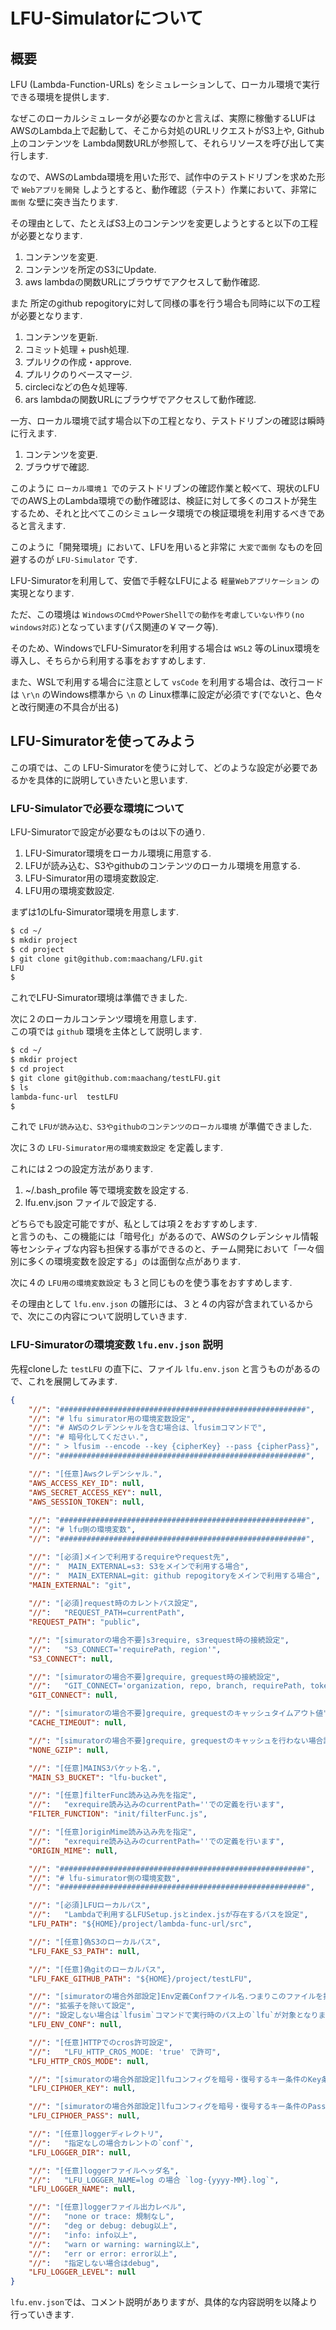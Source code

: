 # LFU-Simulatorについて

## 概要

LFU (Lambda-Function-URLs) をシミュレーションして、ローカル環境で実行できる環境を提供します.

なぜこのローカルシミュレータが必要なのかと言えば、実際に稼働するLUFはAWSのLambda上で起動して、そこから対処のURLリクエストがS3上や, Github上のコンテンツを Lambda関数URLが参照して、それらリソースを呼び出して実行します.

なので、AWSのLambda環境を用いた形で、試作中のテストドリブンを求めた形で `Webアプリを開発` しようとすると、動作確認（テスト）作業において、非常に `面倒` な壁に突き当たります.

その理由として、たとえばS3上のコンテンツを変更しようとすると以下の工程が必要となります.

1. コンテンツを変更.
2. コンテンツを所定のS3にUpdate.
3. aws lambdaの関数URLにブラウザでアクセスして動作確認.

また 所定のgithub repogitoryに対して同様の事を行う場合も同時に以下の工程が必要となります.

1. コンテンツを更新.
2. コミット処理 + push処理.
3. プルリクの作成・approve.
4. プルリクのりベースマージ.
5. circleciなどの色々処理等.
6. ars lambdaの関数URLにブラウザでアクセスして動作確認.

一方、ローカル環境で試す場合以下の工程となり、テストドリブンの確認は瞬時に行えます.

1. コンテンツを変更.
2. ブラウザで確認.

このように `ローカル環境１` でのテストドリブンの確認作業と較べて、現状のLFUでのAWS上のLambda環境での動作確認は、検証に対して多くのコストが発生するため、それと比べてこのシミュレータ環境での検証環境を利用するべきであると言えます.

このように「開発環境」において、LFUを用いると非常に `大変で面倒` なものを回避するのが `LFU-Simulator` です.

LFU-Simuratorを利用して、安価で手軽なLFUによる `軽量Webアプリケーション` の実現となります.

ただ、この環境は `WindowsのCmdやPowerShellでの動作を考慮していない作り(no windows対応)`となっています(パス関連の￥マーク等).

そのため、WindowsでLFU-Simuratorを利用する場合は `WSL2` 等のLinux環境を導入し、そちらから利用する事をおすすめします.

また、WSLで利用する場合に注意として `vsCode` を利用する場合は、改行コードは `\r\n` のWindows標準から `\n` の Linux標準に設定が必須です(でないと、色々と改行関連の不具合が出る)

## LFU-Simuratorを使ってみよう

この項では、この LFU-Simuratorを使うに対して、どのような設定が必要であるかを具体的に説明していきたいと思います.

### LFU-Simulatorで必要な環境について

LFU-Simuratorで設定が必要なものは以下の通り.

1. LFU-Simurator環境をローカル環境に用意する.
2. LFUが読み込む、S3やgithubのコンテンツのローカル環境を用意する.
3. LFU-Simurator用の環境変数設定.
4. LFU用の環境変数設定.

まずは1のLfu-Simurator環境を用意します.

~~~sh
$ cd ~/
$ mkdir project
$ cd project
$ git clone git@github.com:maachang/LFU.git
LFU
$
~~~

これでLFU-Simurator環境は準備できました.

次に２のローカルコンテンツ環境を用意します.<br>
この項では `github` 環境を主体として説明します.

~~~sh
$ cd ~/
$ mkdir project
$ cd project
$ git clone git@github.com:maachang/testLFU.git
$ ls
lambda-func-url  testLFU
$
~~~

これで `LFUが読み込む、S3やgithubのコンテンツのローカル環境` が準備できました.

次に３の `LFU-Simurator用の環境変数設定` を定義します.

これには２つの設定方法があります.

1. ~/.bash_profile 等で環境変数を設定する.
2. lfu.env.json ファイルで設定する.

どちらでも設定可能ですが、私としては項２をおすすめします.<br>
と言うのも、この機能には「暗号化」があるので、AWSのクレデンシャル情報等センシティブな内容も担保する事ができるのと、チーム開発において「一々個別に多くの環境変数を設定する」のは面倒な点があります.

次に４の `LFU用の環境変数設定` も３と同じものを使う事をおすすめします.

その理由として `lfu.env.json` の雛形には、３と４の内容が含まれているからで、次にこの内容について説明していきます.

### LFU-Simuratorの環境変数 `lfu.env.json` 説明

先程cloneした `testLFU` の直下に、ファイル `lfu.env.json` と言うものがあるので、これを展開してみます.

~~~json
{
    "//": "#######################################################",
    "//": "# lfu simurator用の環境変数設定",
    "//": "# AWSのクレデンシャルを含む場合は、lfusimコマンドで",
    "//": "# 暗号化してください.",
    "//": " > lfusim --encode --key {cipherKey} --pass {cipherPass}",
    "//": "#######################################################",

    "//": "[任意]Awsクレデンシャル.",
    "AWS_ACCESS_KEY_ID": null,
    "AWS_SECRET_ACCESS_KEY": null,
    "AWS_SESSION_TOKEN": null,
    
    "//": "#######################################################",
    "//": "# lfu側の環境変数",
    "//": "#######################################################",

    "//": "[必須]メインで利用するrequireやrequest先",
    "//": "  MAIN_EXTERNAL=s3: S3をメインで利用する場合",
    "//": "  MAIN_EXTERNAL=git: github repogitoryをメインで利用する場合",
    "MAIN_EXTERNAL": "git",
    
    "//": "[必須]request時のカレントパス設定",
    "//":   "REQUEST_PATH=currentPath",
    "REQUEST_PATH": "public",

    "//": "[simuratorの場合不要]s3require, s3request時の接続設定",
    "//":   "S3_CONNECT='requirePath, region'",
    "S3_CONNECT": null,

    "//": "[simuratorの場合不要]grequire, grequest時の接続設定",
    "//":   "GIT_CONNECT='organization, repo, branch, requirePath, token'",
    "GIT_CONNECT": null,

    "//": "[simuratorの場合不要]grequire, grequestのキャッシュタイムアウト値",
    "CACHE_TIMEOUT": null,

    "//": "[simuratorの場合不要]grequire, grequestのキャッシュを行わない場合設定します",
    "NONE_GZIP": null,

    "//": "[任意]MAINS3バケット名.",
    "MAIN_S3_BUCKET": "lfu-bucket",

    "//": "[任意]filterFunc読み込み先を指定",
    "//":   "exrequire読み込みのcurrentPath=''での定義を行います",
    "FILTER_FUNCTION": "init/filterFunc.js",

    "//": "[任意]originMime読み込み先を指定",
    "//":   "exrequire読み込みのcurrentPath=''での定義を行います",
    "ORIGIN_MIME": null,

    "//": "#######################################################",
    "//": "# lfu-simurator側の環境変数",
    "//": "#######################################################",

    "//": "[必須]LFUローカルパス",
    "//":   "Lambdaで利用するLFUSetup.jsとindex.jsが存在するパスを設定",
    "LFU_PATH": "${HOME}/project/lambda-func-url/src",

    "//": "[任意]偽S3のローカルパス",
    "LFU_FAKE_S3_PATH": null,

    "//": "[任意]偽gitのローカルパス",
    "LFU_FAKE_GITHUB_PATH": "${HOME}/project/testLFU",

    "//": "[simuratorの場合外部設定]Env定義Confファイル名.つまりこのファイルを指定します",
    "//": "拡張子を除いて設定",
    "//": "設定しない場合は`lfusim`コマンドで実行時のパス上の`lfu`が対象となります",
    "LFU_ENV_CONF": null,

    "//": "[任意]HTTPでのcros許可設定",
    "//":   "LFU_HTTP_CROS_MODE: 'true' で許可",
    "LFU_HTTP_CROS_MODE": null,

    "//": "[simuratorの場合外部設定]lfuコンフィグを暗号・復号するキー条件のKey条件",
    "LFU_CIPHOER_KEY": null,

    "//": "[simuratorの場合外部設定]lfuコンフィグを暗号・復号するキー条件のPass条件",
    "LFU_CIPHOER_PASS": null,

    "//": "[任意]loggerディレクトリ",
    "//":   "指定なしの場合カレントの`conf`",
    "LFU_LOGGER_DIR": null,

    "//": "[任意]loggerファイルヘッダ名",
    "//":   "LFU_LOGGER_NAME=log の場合 `log-{yyyy-MM}.log`",
    "LFU_LOGGER_NAME": null,

    "//": "[任意]loggerファイル出力レベル",
    "//":   "none or trace: 規制なし",
    "//":   "deg or debug: debug以上",
    "//":   "info: info以上",
    "//":   "warn or warning: warning以上",
    "//":   "err or error: error以上",
    "//":   "指定しない場合はdebug",
    "LFU_LOGGER_LEVEL": null
}
~~~

`lfu.env.json`では、コメント説明がありますが、具体的な内容説明を以降より行っていきます.


